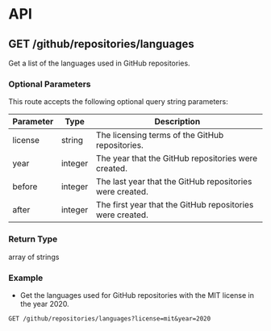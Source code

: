 # API

## GET /github/repositories/languages

Get a list of the languages used in GitHub repositories.

### Optional Parameters

This route accepts the following optional query string parameters:

| Parameter | Type | Description |
| --- | --- | --- |
| license | string | The licensing terms of the GitHub repositories. |
| year | integer | The year that the GitHub repositories were created. |
| before | integer | The last year that the GitHub repositories were created. |
| after | integer | The first year that the GitHub repositories were created. |

### Return Type

array of strings

### Example

- Get the languages used for GitHub repositories with the MIT license in the year 2020.
```
GET /github/repositories/languages?license=mit&year=2020
```